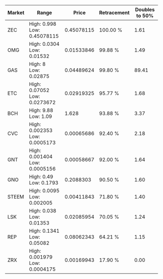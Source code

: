 | Market | Range | Price| Retracement | Doubles to 50% |
| --- | --- | --- | --- | --- |
| ZEC | High: 0.998<br />Low: 0.45078115 | 0.45078115 | 100.00 % | 1.61 |
| OMG | High: 0.0304<br />Low: 0.01532 | 0.01533846 | 99.88 % | 1.49 |
| GAS | High: 8<br />Low: 0.02875 | 0.04489624 | 99.80 % | 89.41 |
| ETC | High: 0.07052<br />Low: 0.0273672 | 0.02919325 | 95.77 % | 1.68 |
| BCH | High: 9.88<br />Low: 1.09 | 1.628 | 93.88 % | 3.37 |
| CVC | High: 0.002353<br />Low: 0.0005173 | 0.00065686 | 92.40 % | 2.18 |
| GNT | High: 0.001404<br />Low: 0.0005156 | 0.00058667 | 92.00 % | 1.64 |
| GNO | High: 0.49<br />Low: 0.1793 | 0.2088303 | 90.50 % | 1.60 |
| STEEM | High: 0.0095<br />Low: 0.002005 | 0.00411843 | 71.80 % | 1.40 |
| LSK | High: 0.038<br />Low: 0.01353 | 0.02085954 | 70.05 % | 1.24 |
| REP | High: 0.1341<br />Low: 0.05082 | 0.08062343 | 64.21 % | 1.15 |
| ZRX | High: 0.001979<br />Low: 0.0004175 | 0.00169943 | 17.90 % | 0.00 |
